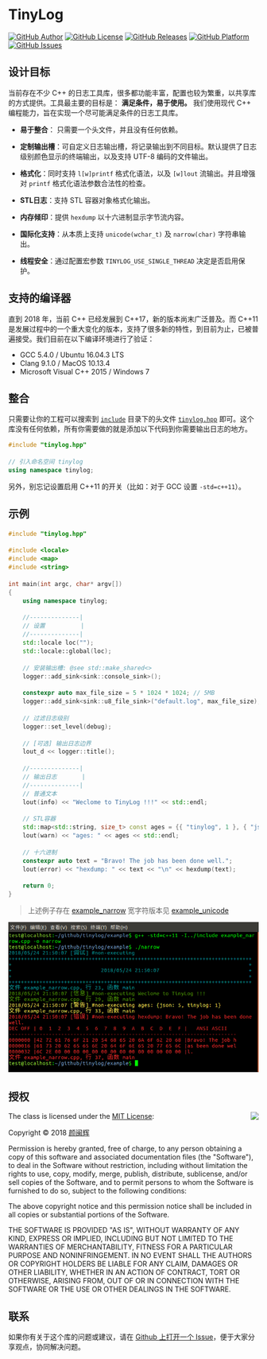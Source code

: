 # TinyLog

[![GitHub Author](https://img.shields.io/badge/%E4%BD%9C%E8%80%85-%E9%A2%9C%E9%97%BD%E8%BE%89-blue.svg)](mailto:yanminhui163@163.com)
[![GitHub License](https://img.shields.io/badge/license-MIT-blue.svg)](https://www.github.com/yanminhui/tinylog/tree/master/LICENSE)
[![GitHub Releases](https://img.shields.io/github/release/yanminhui/tinylog.svg)](https://github.com/yanminhui/tinylog/releases)
[![GitHub Platform](https://img.shields.io/badge/platform-%20linux%20%7C%20macos%20%7C%20windows%20-brightgreen.svg)](https://github.com/yanminhui/tinylog/tree/master/README.md)
[![GitHub Issues](https://img.shields.io/github/issues/yanminhui/tinylog.svg)](https://github.com/yanminhui/tinylog/issues)

## 设计目标

当前存在不少 C++ 的日志工具库，很多都功能丰富，配置也较为繁重，以共享库的方式提供。工具最主要的目标是： **满足条件，易于使用。** 我们使用现代 C++ 编程能力，旨在实现一个尽可能满足条件的日志工具库。

- **易于整合**： 只需要一个头文件，并且没有任何依赖。

- **定制输出槽**：可自定义日志输出槽，将记录输出到不同目标。默认提供了日志级别颜色显示的终端输出，以及支持 UTF-8 编码的文件输出。

- **格式化**：同时支持 `l[w]printf` 格式化语法，以及 `[w]lout` 流输出。并且增强对 `printf` 格式化语法参数合法性的检查。

- **STL日志**：支持 STL 容器对象格式化输出。

- **内存倾印**：提供 `hexdump` 以十六进制显示字节流内容。

- **国际化支持**：从本质上支持 `unicode(wchar_t)` 及 `narrow(char)` 字符串输出。

- **线程安全**：通过配置宏参数 `TINYLOG_USE_SINGLE_THREAD` 决定是否启用保护。

## 支持的编译器

直到 2018 年，当前 C++ 已经发展到 C++17，新的版本尚末广泛普及。而 C++11 是发展过程中的一个重大变化的版本，支持了很多新的特性，到目前为止，已被普遍接受。我们目前在以下编译环境进行了验证：

- GCC 5.4.0 / Ubuntu 16.04.3 LTS
- Clang 9.1.0 / MacOS 10.13.4
- Microsoft Visual C++ 2015 / Windows 7

## 整合

只需要让你的工程可以搜索到 [`include`](https://github.com/yanminhui/tinylog/tree/master/include) 目录下的头文件 [`tinylog.hpp`](https://github.com/yanminhui/tinylog/tree/master/include/tinylog.hpp)  即可。这个库没有任何依赖，所有你需要做的就是添加以下代码到你需要输出日志的地方。

~~~cpp
#include "tinylog.hpp"

// 引入命名空间 tinylog
using namespace tinylog;
~~~

另外，别忘记设置启用 C++11 的开关（比如：对于 GCC 设置 `-std=c++11`）。

## 示例

~~~cpp
#include "tinylog.hpp"

#include <locale>
#include <map>
#include <string>

int main(int argc, char* argv[])
{
    using namespace tinylog;

    //--------------|
    // 设置          |
    //--------------|
    std::locale loc("");
    std::locale::global(loc);
    
    // 安装输出槽: @see std::make_shared<>
    logger::add_sink<sink::console_sink>();

    constexpr auto max_file_size = 5 * 1024 * 1024; // 5MB
    logger::add_sink<sink::u8_file_sink>("default.log", max_file_size);

    // 过滤日志级别
    logger::set_level(debug);

    // [可选] 输出日志边界
    lout_d << logger::title();

    //--------------|
    // 输出日志       |
    //--------------|
    // 普通文本
    lout(info) << "Weclome to TinyLog !!!" << std::endl;

    // STL容器
    std::map<std::string, size_t> const ages = {{ "tinylog", 1 }, { "json", 5 }};
    lout(warn) << "ages: " << ages << std::endl;

    // 十六进制
    constexpr auto text = "Bravo! The job has been done well.";
    lout(error) << "hexdump: " << text << "\n" << hexdump(text);

    return 0;
}
~~~

> 上述例子存在 [example_narrow](https://github.com/yanminhui/tinylog/tree/master/example/example_narrow.cpp)
> 宽字符版本见 [example_unicode](https://github.com/yanminhui/tinylog/tree/master/example/example_unicode.cpp)

![example_narrow](https://raw.githubusercontent.com/yanminhui/tinylog/master/example/example_narrow.png)

## 授权

<img align="right" src="http://opensource.org/trademarks/opensource/OSI-Approved-License-100x137.png">

The class is licensed under the [MIT License](http://opensource.org/licenses/MIT):

Copyright &copy; 2018 [颜闽辉](mailto:yanminhui163@163.com)

Permission is hereby granted, free of charge, to any person obtaining a copy
of this software and associated documentation files (the "Software"), to deal
in the Software without restriction, including without limitation the rights
to use, copy, modify, merge, publish, distribute, sublicense, and/or sell
copies of the Software, and to permit persons to whom the Software is
furnished to do so, subject to the following conditions:

The above copyright notice and this permission notice shall be included in all
copies or substantial portions of the Software.

THE SOFTWARE IS PROVIDED "AS IS", WITHOUT WARRANTY OF ANY KIND, EXPRESS OR
IMPLIED, INCLUDING BUT NOT LIMITED TO THE WARRANTIES OF MERCHANTABILITY,
FITNESS FOR A PARTICULAR PURPOSE AND NONINFRINGEMENT. IN NO EVENT SHALL THE
AUTHORS OR COPYRIGHT HOLDERS BE LIABLE FOR ANY CLAIM, DAMAGES OR OTHER
LIABILITY, WHETHER IN AN ACTION OF CONTRACT, TORT OR OTHERWISE, ARISING FROM,
OUT OF OR IN CONNECTION WITH THE SOFTWARE OR THE USE OR OTHER DEALINGS IN THE
SOFTWARE.

## 联系

如果你有关于这个库的问题或建议，请在 [Github 上打开一个 Issue](https://github.com/yanminhui/tinylog/issues/new)，便于大家分享观点，协同解决问题。
